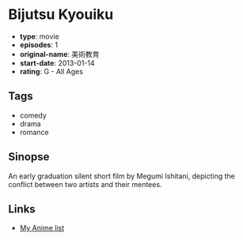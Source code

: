 # Bijutsu Kyouiku

-   **type**: movie
-   **episodes**: 1
-   **original-name**: 美術教育
-   **start-date**: 2013-01-14
-   **rating**: G - All Ages

## Tags

-   comedy
-   drama
-   romance

## Sinopse

An early graduation silent short film by Megumi Ishitani, depicting the conflict between two artists and their mentees.

## Links

-   [My Anime list](https://myanimelist.net/anime/40728/Bijutsu_Kyouiku)
